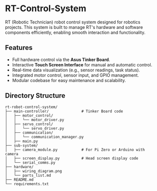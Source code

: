 # RT-Control-System

RT (Robotic Technician) robot control system designed for robotics projects. This system is built to manage RT's hardware and software components efficiently, enabling smooth interaction and functionality.

## Features
- Full hardware control via the **Asus Tinker Board**.
- Interactive **Touch Screen Interface** for manual and automatic control.
- Real-time data visualization (e.g., sensor readings, task status).
- Integrated motor control, sensor input, and GPIO management.
- Modular codebase for easy maintenance and scalability.

## Directory Structure
```plaintext
rt-robot-control-system/
├── main-controller/               # Tinker Board code
│   ├── motor_control/
│   │   └── motor_driver.py
│   ├── servo_control/
│   │   └── servo_driver.py
│   ├── communication/
│   │   └── communication_manager.py
│   ├── main.py
├── sub-system/
│   ├── camera_module.py           # For Pi Zero or Arduino with camera
│   ├── screen_display.py          # Head screen display code
│   └── serial_comms.py
├── hardware/
│   ├── wiring_diagram.png
│   └── parts_list.md
├── README.md
└── requirements.txt

